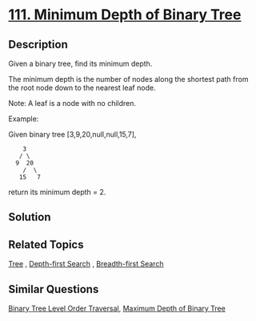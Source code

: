 # [111. Minimum Depth of Binary Tree](https://leetcode.com/problems/minimum-depth-of-binary-tree)

## Description

Given a binary tree, find its minimum depth.

The minimum depth is the number of nodes along the shortest path from the root node down to the nearest leaf node.

Note: A leaf is a node with no children.

Example:

Given binary tree [3,9,20,null,null,15,7],

```
    3
   / \
  9  20
    /  \
   15   7
```

return its minimum depth = 2.

## Solution



## Related Topics

[Tree](https://leetcode.com/tag/tree/) , [Depth-first Search](https://leetcode.com/tag/depth-first-search/) , [Breadth-first Search](https://leetcode.com/tag/breadth-first-search/) 

## Similar Questions

[Binary Tree Level Order Traversal](https://leetcode.com/problems/binary-tree-level-order-traversal/), [Maximum Depth of Binary Tree](https://leetcode.com/problems/maximum-depth-of-binary-tree/)
